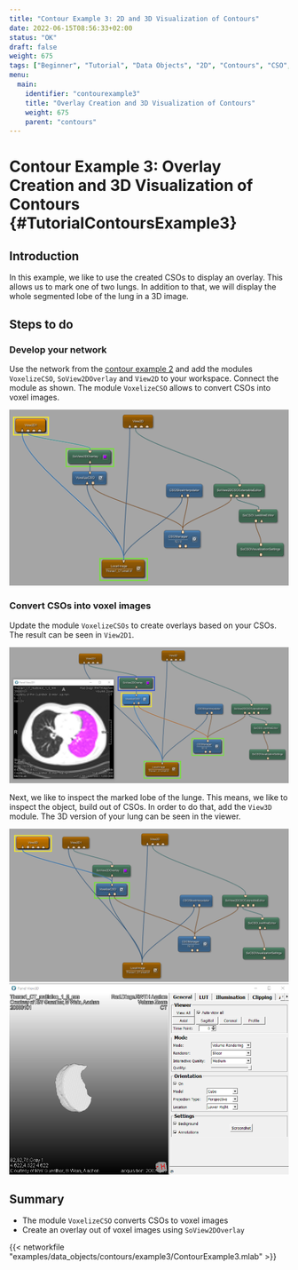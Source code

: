 ```yaml
---
title: "Contour Example 3: 2D and 3D Visualization of Contours"
date: 2022-06-15T08:56:33+02:00
status: "OK"
draft: false
weight: 675
tags: ["Beginner", "Tutorial", "Data Objects", "2D", "Contours", "CSO", "3D"]
menu: 
  main:
    identifier: "contourexample3"
    title: "Overlay Creation and 3D Visualization of Contours"
    weight: 675
    parent: "contours"
---
```

# Contour Example 3: Overlay Creation and 3D Visualization of Contours {#TutorialContoursExample3}
## Introduction

In this example, we like to use the created CSOs to display an overlay.
This allows us to mark one of two lungs. In addition to
that, we will display the whole segmented lobe of the lung in a 3D
image.

## Steps to do
### Develop your network
Use the network from the [contour example 2](/tutorials/dataobjects/contours/contourexample2) and add the modules `VoxelizeCSO`,
`SoView2DOverlay` and `View2D` to your workspace. Connect the module as
shown. The module `VoxelizeCSO` allows to convert CSOs into voxel images.

![Data Objects Contours Example 3](/images/tutorials/dataobjects/contours/DO3_02.png "Data Objects Contours Example 3")

### Convert CSOs into voxel images
Update the module `VoxelizeCSOs` to create overlays based on your CSOs.
The result can be seen in `View2D1`.

![Overlay](/images/tutorials/dataobjects/contours/DO3_03.png "Overlay")

Next, we like to inspect the marked lobe of the lunge. This means, we
like to inspect the object, build out of CSOs. In order to do that, add
the `View3D` module. The 3D version of your lung can be seen in the
viewer.

![Additional 3D Viewer](/images/tutorials/dataobjects/contours/DO3_04.png "Additional 3D Viewer")
![Extracted Object](/images/tutorials/dataobjects/contours/DO3_05.png "Extracted Object")

## Summary
* The module `VoxelizeCSO` converts CSOs to voxel images
* Create an overlay out of voxel images using `SoView2DOverlay`

{{< networkfile "examples/data_objects/contours/example3/ContourExample3.mlab" >}}

 [//]: <> (MVL-682)

